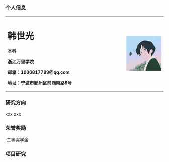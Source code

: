 ### 个人信息
<table border="0">
  <tr>
    <td width="75%">
      <h1>韩世光</h1>
      <p><b>本科</b></p>
      <p><b>浙江万里学院</b></p>
      <p><b>邮箱：1006817789@qq.com</b></p>
      <p><b>地址：宁波市鄞州区前湖南路8号</b></p>
      </td>
    <td width="25%">
      <img src="/zhengjianzhao.jpg" width="100%">
      </td>
    </tr>
  </table>
  
### 研究方向
 xxx
 xxx
 
### 荣誉奖励
  ·二等奖学金
  
### 项目研究
  
      
